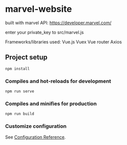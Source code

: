 # marvel-website

built with marvel API: https://developer.marvel.com/

enter your private_key to src/marvel.js

Frameworks/libraries used:
Vue.js
Vuex
Vue router
Axios

## Project setup
```
npm install
```

### Compiles and hot-reloads for development
```
npm run serve
```

### Compiles and minifies for production
```
npm run build
```

### Customize configuration
See [Configuration Reference](https://cli.vuejs.org/config/).
